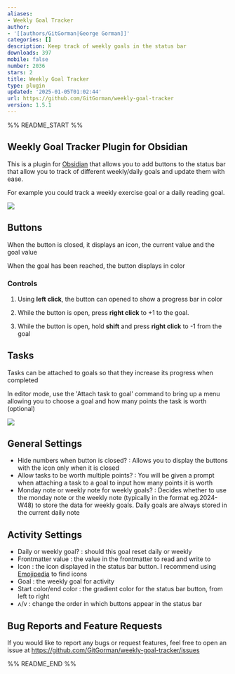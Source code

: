 ```yaml
---
aliases:
- Weekly Goal Tracker
author:
- '[[authors/GitGorman|George Gorman]]'
categories: []
description: Keep track of weekly goals in the status bar
downloads: 397
mobile: false
number: 2036
stars: 2
title: Weekly Goal Tracker
type: plugin
updated: '2025-01-05T01:02:44'
url: https://github.com/GitGorman/weekly-goal-tracker
version: 1.5.1
---
```


%% README_START %%

## Weekly Goal Tracker Plugin for Obsidian
This is a plugin for [Obsidian](https://obsidian.md) that allows you to add buttons to the status bar that allow you to track of different weekly/daily goals and update them with ease. 

For example you could track a weekly exercise goal or a daily reading goal.

![](https://raw.githubusercontent.com/GitGorman/weekly-goal-tracker/HEAD/Images/demo1.gif)
## Buttons
When the button is closed, it displays an icon, the current value and the goal value

When the goal has been reached, the button displays in color

### Controls

1. Using **left click**, the button can opened to show a progress bar in color

2. While the button is open, press **right click** to +1 to the goal.

3. While the button is open, hold **shift** and press **right click** to -1 from the goal

## Tasks
Tasks can be attached to goals so that they increase its progress when completed

In editor mode, use the 'Attach task to goal' command to bring up a menu allowing you to choose a goal and how many points the task is worth (optional)

![](https://raw.githubusercontent.com/GitGorman/weekly-goal-tracker/HEAD/Images/demo2.gif)
## General Settings
- Hide numbers when button is closed? : Allows you to display the buttons with the icon only when it is closed
- Allow tasks to be worth multiple points? : You will be given a prompt when attaching a task to a goal to input how many points it is worth
- Monday note or weekly note for weekly goals? : Decides whether to use the monday note or the weekly note (typically in the format eg.2024-W48) to store the data for weekly goals. Daily goals are always stored in the current daily note
## Activity Settings
- Daily or weekly goal? : should this goal reset daily or weekly
- Frontmatter value : the value in the frontmatter to read and write to
- Icon : the icon displayed in the status bar button. I recommend using [Emojipedia](https://emojipedia.org/) to find icons
- Goal : the weekly goal for activity
- Start color/end color : the gradient color for the status bar button, from left to right
- ʌ/v : change the order in which buttons appear in the status bar
## Bug Reports and Feature Requests
If you would like to report any bugs or request features, feel free to open an issue at https://github.com/GitGorman/weekly-goal-tracker/issues


%% README_END %%
